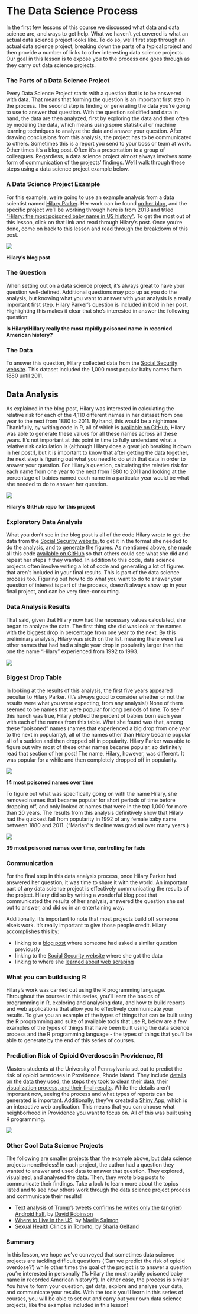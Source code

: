 # The Data Science Process
In the first few lessons of this course we discussed what data and data science are, and ways to get help. What we haven’t yet covered is what an actual data science project looks like. To do so, we’ll first step through an actual data science project, breaking down the parts of a typical project and then provide a number of links to other interesting data science projects. Our goal in this lesson is to expose you to the process one goes through as they carry out data science projects.

### The Parts of a Data Science Project
Every Data Science Project starts with a question that is to be answered with data. That means that forming the question is an important first step in the process. The second step is finding or generating the data you’re going to use to answer that question. With the question solidified and data in hand, the data are then analyzed, first by exploring the data and then often by modeling the data, which means using some statistical or machine learning techniques to analyze the data and answer your question. After drawing conclusions from this analysis, the project has to be communicated to others. Sometimes this is a report you send to your boss or team at work. Other times it’s a blog post. Often it’s a presentation to a group of colleagues. Regardless, a data science project almost always involves some form of communication of the projects’ findings. We’ll walk through these steps using a data science project example below.

### A Data Science Project Example
For this example, we’re going to use an example analysis from a data scientist named [Hilary Parker](https://hilaryparker.com/about-hilary-parker/). Her work can be found [on her blog](https://hilaryparker.com/), and the specific project we’ll be working through here is from 2013 and titled [“Hilary: the most poisoned baby name in US history”](https://hilaryparker.com/2013/01/30/hilary-the-most-poisoned-baby-name-in-us-history/). To get the most out of this lesson, click on that link and read through Hilary’s post. Once you’re done, come on back to this lesson and read through the breakdown of this post.

![](https://github.com/WelfareCheck/Data-Science-Foundations-using-R-Specialization/blob/master/1%20The%20Data%20Scientist's%20Toolbox/Week%201/5%20The%20Data%20Science%20Process/The%20Data%20Science%20Process%201.png?raw=true)

**Hilary’s blog post**

### The Question
When setting out on a data science project, it’s always great to have your question well-defined. Additional questions may pop up as you do the analysis, but knowing what you want to answer with your analysis is a really important first step. Hilary Parker’s question is included in bold in her post. Highlighting this makes it clear that she’s interested in answer the following question:

**Is Hilary/Hillary really the most rapidly poisoned name in recorded American history?**

### The Data
To answer this question, Hilary collected data from the [Social Security website](https://www.ssa.gov/OACT/babynames/). This dataset included the 1,000 most popular baby names from 1880 until 2011.

## Data Analysis
As explained in the blog post, Hilary was interested in calculating the relative risk for each of the 4,110 different names in her dataset from one year to the next from 1880 to 2011. By hand, this would be a nightmare. Thankfully, by writing code in R, all of which is [available on GitHub](https://github.com/hilaryparker/names), Hilary was able to generate these values for all these names across all these years. It’s not important at this point in time to fully understand what a relative risk calculation is (although Hilary does a great job breaking it down in her post!), but it is important to know that after getting the data together, the next step is figuring out what you need to do with that data in order to answer your question. For Hilary’s question, calculating the relative risk for each name from one year to the next from 1880 to 2011 and looking at the percentage of babies named each name in a particular year would be what she needed to do to answer her question.

![](https://github.com/WelfareCheck/Data-Science-Foundations-using-R-Specialization/blob/master/1%20The%20Data%20Scientist's%20Toolbox/Week%201/5%20The%20Data%20Science%20Process/The%20Data%20Science%20Process%202.png?raw=true)

**Hilary’s GitHub repo for this project**

### Exploratory Data Analysis
What you don’t see in the blog post is all of the code Hilary wrote to get the data from the [Social Security website](https://www.ssa.gov/OACT/babynames/), to get it in the format she needed to do the analysis, and to generate the figures. As mentioned above, she made all this code [available on GitHub](https://github.com/hilaryparker/names) so that others could see what she did and repeat her steps if they wanted. In addition to this code, data science projects often involve writing a lot of code and generating a lot of figures that aren’t included in your final results. This is part of the data science process too. Figuring out how to do what you want to do to answer your question of interest is part of the process, doesn’t always show up in your final project, and can be very time-consuming.

### Data Analysis Results
That said, given that Hilary now had the necessary values calculated, she began to analyze the data. The first thing she did was look at the names with the biggest drop in percentage from one year to the next. By this preliminary analysis, Hilary was sixth on the list, meaning there were five other names that had had a single year drop in popularity larger than the one the name “Hilary” experienced from 1992 to 1993.

![](https://github.com/WelfareCheck/Data-Science-Foundations-using-R-Specialization/blob/master/1%20The%20Data%20Scientist's%20Toolbox/Week%201/5%20The%20Data%20Science%20Process/The%20Data%20Science%20Process%203.png?raw=true)

### Biggest Drop Table
In looking at the results of this analysis, the first five years appeared peculiar to Hilary Parker. (It’s always good to consider whether or not the results were what you were expecting, from any analysis!) None of them seemed to be names that were popular for long periods of time. To see if this hunch was true, Hilary plotted the percent of babies born each year with each of the names from this table. What she found was that, among these “poisoned” names (names that experienced a big drop from one year to the next in popularity), all of the names other than Hilary became popular all of a sudden and then dropped off in popularity. Hilary Parker was able to figure out why most of these other names became popular, so definitely read that section of her post! The name, Hilary, however, was different. It was popular for a while and then completely dropped off in popularity.

![](https://github.com/WelfareCheck/Data-Science-Foundations-using-R-Specialization/blob/master/1%20The%20Data%20Scientist's%20Toolbox/Week%201/5%20The%20Data%20Science%20Process/The%20Data%20Science%20Process%204.png?raw=true)

**14 most poisoned names over time**

To figure out what was specifically going on with the name Hilary, she removed names that became popular for short periods of time before dropping off, and only looked at names that were in the top 1,000 for more than 20 years. The results from this analysis definitively show that Hilary had the quickest fall from popularity in 1992 of any female baby name between 1880 and 2011. (“Marian”’s decline was gradual over many years.)

![](https://github.com/WelfareCheck/Data-Science-Foundations-using-R-Specialization/blob/master/1%20The%20Data%20Scientist's%20Toolbox/Week%201/5%20The%20Data%20Science%20Process/The%20Data%20Science%20Process%205.png?raw=true)

**39 most poisoned names over time, controlling for fads**

### Communication
For the final step in this data analysis process, once Hilary Parker had answered her question, it was time to share it with the world. An important part of any data science project is effectively communicating the results of the project. Hilary did so by writing a wonderful blog post that communicated the results of her analysis, answered the question she set out to answer, and did so in an entertaining way.

Additionally, it’s important to note that most projects build off someone else’s work. It’s really important to give those people credit. Hilary accomplishes this by:
- linking to a [blog post](http://stuartbuck.blogspot.com/2003/09/hillary-is-most-poisoned-baby-name-in.html) where someone had asked a similar question previously
- linking to the [Social Security website](https://www.ssa.gov/OACT/babynames/) where she got the data
- linking to where she [learned about web scraping](http://syntaxi.net/2013/01/20/storyboard/)

### What you can build using R
Hilary’s work was carried out using the R programming language. Throughout the courses in this series, you’ll learn the basics of programming in R, exploring and analysing data, and how to build reports and web applications that allow you to effectively communicate your results. To give you an example of the types of things that can be built using the R programming and suite of available tools that use R, below are a few examples of the types of things that have been built using the data science process and the R programming language - the types of things that you’ll be able to generate by the end of this series of courses.

### Prediction Risk of Opioid Overdoses in Providence, RI
Masters students at the University of Pennsylvania set out to predict the risk of opioid overdoses in Providence, Rhode Island. They include [details on the data they used, the steps they took to clean their data, their visualization process, and their final results](https://pennmusa.github.io/MUSA_801.io/project_5/index.html). While the details aren’t important now, seeing the process and what types of reports can be generated is important. Additionally, they’ve created a [Shiny App](https://jordanbutz.shinyapps.io/directory/), which is an interactive web application. This means that you can choose what neighborhood in Providence you want to focus on. All of this was built using R programming.

![](https://github.com/WelfareCheck/Data-Science-Foundations-using-R-Specialization/blob/master/1%20The%20Data%20Scientist's%20Toolbox/Week%201/5%20The%20Data%20Science%20Process/The%20Data%20Science%20Process%206.png)

### Other Cool Data Science Projects
The following are smaller projects than the example above, but data science projects nonetheless! In each project, the author had a question they wanted to answer and used data to answer that question. They explored, visualized, and analysed the data. Then, they wrote blog posts to communicate their findings. Take a look to learn more about the topics listed and to see how others work through the data science project process and communicate their results!

- [Text analysis of Trump’s tweets confirms he writes only the (angrier) Android half](http://varianceexplained.org/r/trump-tweets/), by [David Robinson](http://varianceexplained.org/about/)
- [Where to Live in the US](http://www.masalmon.eu/2017/11/16/wheretoliveus/), by [Maelle Salmon](http://www.masalmon.eu/about/)
- [Sexual Health Clinics in Toronto](https://sharlagelfand.netlify.com/posts/tidying-toronto-open-data/), by [Sharla Gelfand](https://sharlagelfand.netlify.com/about/)

### Summary
In this lesson, we hope we’ve conveyed that sometimes data science projects are tackling difficult questions (‘Can we predict the risk of opioid overdose?’) while other times the goal of the project is to answer a question you’re interested in personally (‘Is Hilary the most rapidly poisoned baby name in recorded American history?’). In either case, the process is similar. You have to form your question, get data, explore and analyse your data, and communicate your results. With the tools you’ll learn in this series of courses, you will be able to set out and carry out your own data science projects, like the examples included in this lesson!
